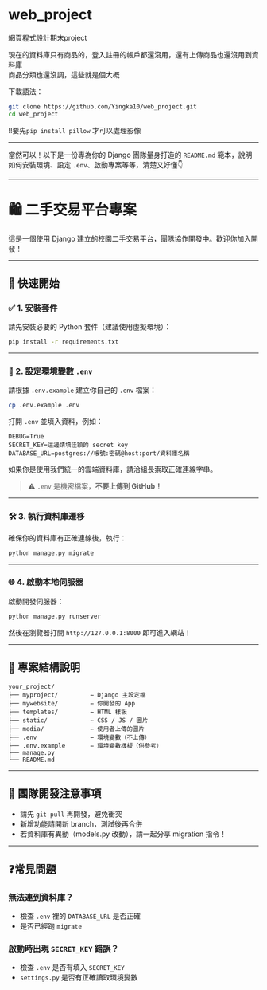 # web_project
網頁程式設計期末project

現在的資料庫只有商品的，登入註冊的帳戶都還沒用，還有上傳商品也還沒用到資料庫  
商品分類也還沒調，這些就是個大概
  
下載語法：
```bash
git clone https://github.com/Yingka10/web_project.git
cd web_project
```
!!要先`pip install pillow`  才可以處理影像

---
當然可以！以下是一份專為你的 Django 團隊量身打造的 `README.md` 範本，說明如何安裝環境、設定 `.env`、啟動專案等等，清楚又好懂👇

---


# 🛍️ 二手交易平台專案

這是一個使用 Django 建立的校園二手交易平台，團隊協作開發中。歡迎你加入開發！

---

## 🚀 快速開始

### ✅ 1. 安裝套件

請先安裝必要的 Python 套件（建議使用虛擬環境）：

```bash
pip install -r requirements.txt
```

---

### 🔑 2. 設定環境變數 `.env`

請根據 `.env.example` 建立你自己的 `.env` 檔案：

```bash
cp .env.example .env
```

打開 `.env` 並填入資料，例如：

```env
DEBUG=True
SECRET_KEY=這邊請填佳穎的 secret key
DATABASE_URL=postgres://帳號:密碼@host:port/資料庫名稱
```

如果你是使用我們統一的雲端資料庫，請洽組長索取正確連線字串。

> ⚠️ `.env` 是機密檔案，**不要上傳到 GitHub！**

---

### 🛠️ 3. 執行資料庫遷移

確保你的資料庫有正確連線後，執行：

```bash
python manage.py migrate
```

---

### 🌐 4. 啟動本地伺服器

啟動開發伺服器：

```bash
python manage.py runserver
```

然後在瀏覽器打開 `http://127.0.0.1:8000` 即可進入網站！

---

## 📁 專案結構說明

```
your_project/
├── myproject/         ← Django 主設定檔
├── mywebsite/         ← 你開發的 App
├── templates/         ← HTML 樣板
├── static/            ← CSS / JS / 圖片
├── media/             ← 使用者上傳的圖片
├── .env               ← 環境變數（不上傳）
├── .env.example       ← 環境變數樣板（供參考）
├── manage.py
└── README.md
```

---

## 👥 團隊開發注意事項

- 請先 `git pull` 再開發，避免衝突
- 新增功能請開新 branch，測試後再合併
- 若資料庫有異動（models.py 改動），請一起分享 migration 指令！

---

## ❓常見問題

### 無法連到資料庫？
- 檢查 `.env` 裡的 `DATABASE_URL` 是否正確
- 是否已經跑 `migrate`

### 啟動時出現 `SECRET_KEY` 錯誤？
- 檢查 `.env` 是否有填入 `SECRET_KEY`
- `settings.py` 是否有正確讀取環境變數

